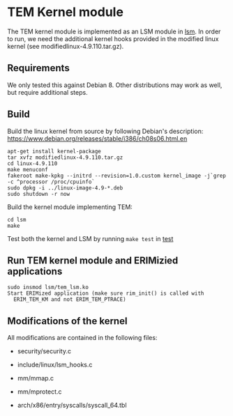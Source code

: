 # TEM Kernel module

The TEM kernel module is implemented as an LSM module in [lsm](lsm).
In order to run, we need the additional kernel hooks provided
in the modified linux kernel (see modifiedlinux-4.9.110.tar.gz).

## Requirements

We only tested this against Debian 8. Other distributions may work as
well, but require additional steps.

## Build

Build the linux kernel from source by following Debian's description:
https://www.debian.org/releases/stable/i386/ch08s06.html.en

```
apt-get install kernel-package
tar xvfz modifiedlinux-4.9.110.tar.gz
cd linux-4.9.110
make menuconf
fakeroot make-kpkg --initrd --revision=1.0.custom kernel_image -j`grep -c ^processor /proc/cpuinfo`
sudo dpkg -i ../linux-image-4.9-*.deb
sudo shutdown -r now
```

Build the kernel module implementing TEM:

```
cd lsm
make
```
Test both the kernel and LSM by running `make test` in [test](test)

## Run TEM kernel module and ERIMizied applications

```
sudo insmod lsm/tem_lsm.ko
Start ERIMized application (make sure rim_init() is called with
  ERIM_TEM_KM and not ERIM_TEM_PTRACE)
```

## Modifications of the kernel

All modifications are contained in the following files:
* security/security.c

* include/linux/lsm_hooks.c

* mm/mmap.c

* mm/mprotect.c

* arch/x86/entry/syscalls/syscall_64.tbl